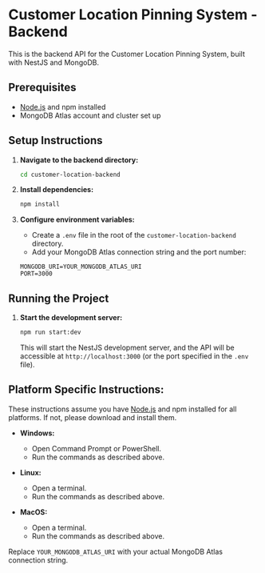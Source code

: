 # Customer Location Pinning System - Backend

This is the backend API for the Customer Location Pinning System, built with NestJS and MongoDB.

## Prerequisites

*   [Node.js](https://nodejs.org/) and npm installed
*   MongoDB Atlas account and cluster set up

## Setup Instructions

1.  **Navigate to the backend directory:**

    ```bash
    cd customer-location-backend
    ```

2.  **Install dependencies:**

    ```bash
    npm install
    ```

3.  **Configure environment variables:**

    *   Create a `.env` file in the root of the `customer-location-backend` directory.
    *   Add your MongoDB Atlas connection string and the port number:

    ```
    MONGODB_URI=YOUR_MONGODB_ATLAS_URI
    PORT=3000
    ```

## Running the Project

1.  **Start the development server:**

    ```bash
    npm run start:dev
    ```

    This will start the NestJS development server, and the API will be accessible at `http://localhost:3000` (or the port specified in the `.env` file).

## Platform Specific Instructions:

These instructions assume you have [Node.js](https://nodejs.org/) and npm installed for all platforms. If not, please download and install them.

*   **Windows:**
    *   Open Command Prompt or PowerShell.
    *   Run the commands as described above.

*   **Linux:**
    *   Open a terminal.
    *   Run the commands as described above.

*   **MacOS:**
    *   Open a terminal.
    *   Run the commands as described above.

Replace `YOUR_MONGODB_ATLAS_URI` with your actual MongoDB Atlas connection string.